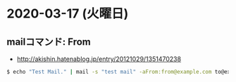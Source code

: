 # 2020-03-17 (火曜日)

## mailコマンド: From

- http://akishin.hatenablog.jp/entry/20121029/1351470238

~~~bash
$ echo "Test Mail." | mail -s "test mail" -aFrom:from@example.com to@example.com
~~~
